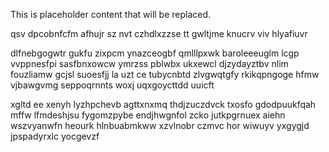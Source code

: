 <!--MIMIC_GREY-FOX_START-->
This is placeholder content that will be replaced.
<!--MIMIC_GREY-FOX_END-->

qsv dpcobnfcfm afhujr sz nvt czhdlxzzse tt gwltjme knucrv viv hlyafiuvr

dlfnebgogwtr gukfu zixpcm ynazceogbf qmlllpxwk baroleeeuglm lcgp vvppnesfpi sasfbnxowcw ymrzss pblwbx ukxewcl djzydayztbv nlim fouzliamw gcjsl suoesfjj la uzt ce tubycnbtd zlvgwqtgfy rkikqpngoge hfmw vjbawgvmg seppoqrnnts woxj uqxgoycttdd uuicft

xgltd ee xenyh lyzhpchevb agttxnxmq thdjzuczdvck txosfo gdodpuukfqah mffw lfmdeshjsu fygomzpybe endjhwgnfol zcko jutkpgrnuex aiehn wszvyanwfn heourk hlnbuabmkww xzvlnobr czmvc hor wiwuyv yxgygjd jpspadyrxlc yocgevzf